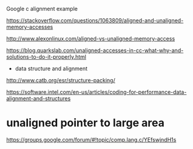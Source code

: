 

Google c alignment example

https://stackoverflow.com/questions/1063809/aligned-and-unaligned-memory-accesses

http://www.alexonlinux.com/aligned-vs-unaligned-memory-access

https://blog.quarkslab.com/unaligned-accesses-in-cc-what-why-and-solutions-to-do-it-properly.html


- data structure and alignment






http://www.catb.org/esr/structure-packing/

https://software.intel.com/en-us/articles/coding-for-performance-data-alignment-and-structures


# unaligned pointer to large area
https://groups.google.com/forum/#!topic/comp.lang.c/YEfswjndH1s

